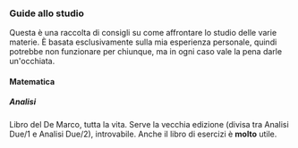 ### Guide allo studio
Questa è una raccolta di consigli su come affrontare lo studio delle varie materie. È basata esclusivamente sulla mia esperienza personale, quindi potrebbe non funzionare per chiunque, ma in ogni caso vale la pena darle un'occhiata.

#### Matematica
##### Analisi
Libro del De Marco, tutta la vita. Serve la vecchia edizione (divisa tra Analisi Due/1 e Analisi Due/2), introvabile. Anche il libro di esercizi è **molto** utile.